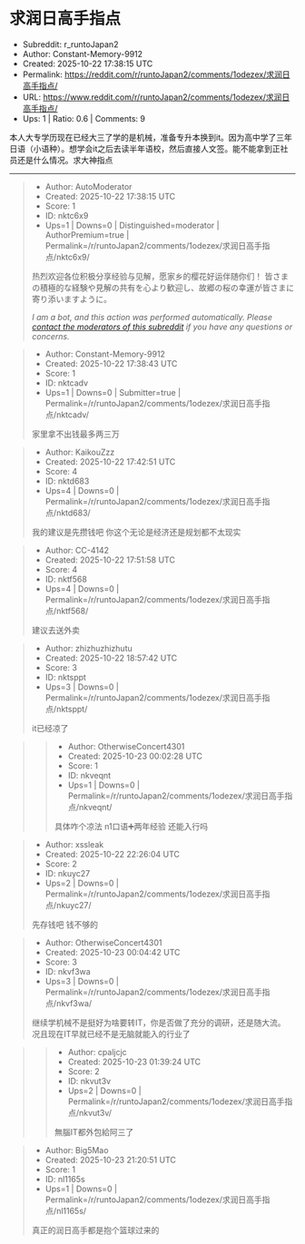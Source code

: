 # 求润日高手指点

- Subreddit: r_runtoJapan2
- Author: Constant-Memory-9912
- Created: 2025-10-22 17:38:15 UTC
- Permalink: https://reddit.com/r/runtoJapan2/comments/1odezex/求润日高手指点/
- URL: https://www.reddit.com/r/runtoJapan2/comments/1odezex/求润日高手指点/
- Ups: 1 | Ratio: 0.6 | Comments: 9


本人大专学历现在已经大三了学的是机械，准备专升本换到it。因为高中学了三年日语（小语种）。想学会it之后去读半年语校，然后直接人文签。能不能拿到正社员还是什么情况。求大神指点


---

> - Author: AutoModerator
> - Created: 2025-10-22 17:38:15 UTC
> - Score: 1
> - ID: nktc6x9
> - Ups=1 | Downs=0 | Distinguished=moderator | AuthorPremium=true | Permalink=/r/runtoJapan2/comments/1odezex/求润日高手指点/nktc6x9/
>
> 热烈欢迎各位积极分享经验与见解，愿家乡的樱花好运伴随你们！
> 皆さまの積極的な経験や見解の共有を心より歓迎し、故郷の桜の幸運が皆さまに寄り添いますように。
> 
> *I am a bot, and this action was performed automatically. Please [contact the moderators of this subreddit](/message/compose/?to=/r/runtoJapan2) if you have any questions or concerns.*

> - Author: Constant-Memory-9912
> - Created: 2025-10-22 17:38:43 UTC
> - Score: 1
> - ID: nktcadv
> - Ups=1 | Downs=0 | Submitter=true | Permalink=/r/runtoJapan2/comments/1odezex/求润日高手指点/nktcadv/
>
> 家里拿不出钱最多两三万

> - Author: KaikouZzz
> - Created: 2025-10-22 17:42:51 UTC
> - Score: 4
> - ID: nktd683
> - Ups=4 | Downs=0 | Permalink=/r/runtoJapan2/comments/1odezex/求润日高手指点/nktd683/
>
> 我的建议是先攒钱吧 你这个无论是经济还是规划都不太现实

> - Author: CC-4142
> - Created: 2025-10-22 17:51:58 UTC
> - Score: 4
> - ID: nktf568
> - Ups=4 | Downs=0 | Permalink=/r/runtoJapan2/comments/1odezex/求润日高手指点/nktf568/
>
> 建议去送外卖

> - Author: zhizhuzhizhutu
> - Created: 2025-10-22 18:57:42 UTC
> - Score: 3
> - ID: nktsppt
> - Ups=3 | Downs=0 | Permalink=/r/runtoJapan2/comments/1odezex/求润日高手指点/nktsppt/
>
> it已经凉了

>> - Author: OtherwiseConcert4301
>> - Created: 2025-10-23 00:02:28 UTC
>> - Score: 1
>> - ID: nkveqnt
>> - Ups=1 | Downs=0 | Permalink=/r/runtoJapan2/comments/1odezex/求润日高手指点/nkveqnt/
>>
>> 具体咋个凉法 n1口语➕两年经验 还能入行吗

> - Author: xssleak
> - Created: 2025-10-22 22:26:04 UTC
> - Score: 2
> - ID: nkuyc27
> - Ups=2 | Downs=0 | Permalink=/r/runtoJapan2/comments/1odezex/求润日高手指点/nkuyc27/
>
> 先存钱吧 钱不够的

> - Author: OtherwiseConcert4301
> - Created: 2025-10-23 00:04:42 UTC
> - Score: 3
> - ID: nkvf3wa
> - Ups=3 | Downs=0 | Permalink=/r/runtoJapan2/comments/1odezex/求润日高手指点/nkvf3wa/
>
> 继续学机械不是挺好为啥要转IT，你是否做了充分的调研，还是随大流。 况且现在IT早就已经不是无脑就能入的行业了

>> - Author: cpaljcjc
>> - Created: 2025-10-23 01:39:24 UTC
>> - Score: 2
>> - ID: nkvut3v
>> - Ups=2 | Downs=0 | Permalink=/r/runtoJapan2/comments/1odezex/求润日高手指点/nkvut3v/
>>
>> 無腦IT都外包給阿三了

> - Author: Big5Mao
> - Created: 2025-10-23 21:20:51 UTC
> - Score: 1
> - ID: nl1165s
> - Ups=1 | Downs=0 | Permalink=/r/runtoJapan2/comments/1odezex/求润日高手指点/nl1165s/
>
> 真正的润日高手都是抱个篮球过来的
